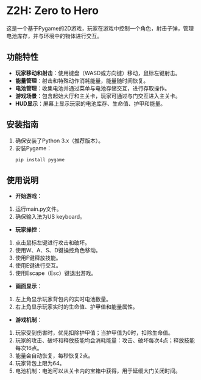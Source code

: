 # Z2H: Zero to Hero

这是一个基于Pygame的2D游戏，玩家在游戏中控制一个角色，射击子弹，管理电池库存，并与环境中的物体进行交互。

## 功能特性

- **玩家移动和射击**：使用键盘（WASD或方向键）移动，鼠标左键射击。
- **能量管理**：射击和特殊动作消耗能量，能量随时间恢复。
- **电池管理**：收集电池并通过菜单与电池存储交互，进行存取操作。
- **游戏场景**：包含起始大厅和主关卡，玩家可通过与门交互进入主关卡。
- **HUD显示**：屏幕上显示玩家的电池库存、生命值、护甲和能量。

## 安装指南

1. 确保安装了Python 3.x（推荐版本）。
2. 安装Pygame：
   ```bash
   pip install pygame

## 使用说明
- **开始游戏**：
1. 运行main.py文件。
2. 确保输入法为US keyboard。

- **玩家操控**：
1. 点击鼠标左键进行攻击和破坏。
2. 使用W、A、S、D键操控角色移动。
3. 使用F键释放技能。
4. 使用E键进行交互。
5. 使用Escape（Esc）键退出游戏。

- **画面显示**：
1. 左上角显示玩家背包内的实时电池数量。
2. 右上角显示玩家实时的生命值、护甲值和能量属性。

- **游戏机制**：
1. 玩家受到伤害时，优先扣除护甲值；当护甲值为0时，扣除生命值。
2. 玩家的攻击、破坏和释放技能均会消耗能量：攻击、破坏每次4点；释放技能每次16点。
3. 能量会自动恢复，每秒恢复2点。
4. 玩家背包上限为64。
5. 电池机制：电池可以从关卡内的宝箱中获得，用于延缓大门关闭时间。
